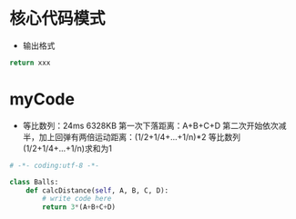 # 核心代码模式
- 输出格式
```python
return xxx
```

# myCode
- 等比数列：24ms	6328KB
第一次下落距离：A+B+C+D
第二次开始依次减半，加上回弹有两倍运动距离：(1/2+1/4+...+1/n)*2
等比数列(1/2+1/4+...+1/n)求和为1
```python
# -*- coding:utf-8 -*-

class Balls:
    def calcDistance(self, A, B, C, D):
        # write code here
        return 3*(A+B+C+D)
```


